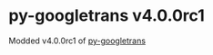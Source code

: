 # py-googletrans v4.0.0rc1

Modded v4.0.0rc1 of [py-googletrans](https://github.com/ssut/py-googletrans)
